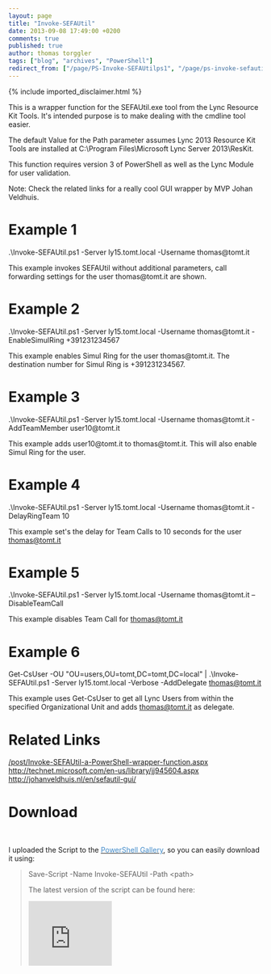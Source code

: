 ```yaml
---
layout: page
title: "Invoke-SEFAUtil"
date: 2013-09-08 17:49:00 +0200
comments: true
published: true
author: thomas torggler
tags: ["blog", "archives", "PowerShell"]
redirect_from: ["/page/PS-Invoke-SEFAUtilps1", "/page/ps-invoke-sefautilps1"]
---
```


{% include imported_disclaimer.html %}
<p>This is a wrapper function for the SEFAUtil.exe tool from the Lync Resource Kit Tools. It's intended purpose is to make dealing with the cmdline tool easier.</p>  <p>The default Value for the Path parameter assumes Lync 2013 Resource Kit Tools are installed at C:\Program Files\Microsoft Lync Server 2013\ResKit.</p>  <p>This function requires version 3 of PowerShell as well as the Lync Module for user validation.</p>  <p>Note: Check the related links for a really cool GUI wrapper by MVP Johan Veldhuis.</p>  <h1>Example 1</h1>  <p>.\Invoke-SEFAUtil.ps1 -Server ly15.tomt.local -Username thomas@tomt.it </p>  <p>This example invokes SEFAUtil without additional parameters, call forwarding settings for the user thomas@tomt.it are shown.</p>  <h1>Example 2</h1>  <p>.\Invoke-SEFAUtil.ps1 -Server ly15.tomt.local -Username thomas@tomt.it -EnableSimulRing +391231234567 </p>  <p>This example enables Simul Ring for the user thomas@tomt.it. The destination number for Simul Ring is +391231234567.</p>  <h1>Example 3</h1>  <p>.\Invoke-SEFAUtil.ps1 -Server ly15.tomt.local -Username thomas@tomt.it -AddTeamMember user10@tomt.it </p>  <p>This example adds user10@tomt.it to thomas@tomt.it. This will also enable Simul Ring for the user.</p>  <h1>Example 4</h1>  <p>.\Invoke-SEFAUtil.ps1 -Server ly15.tomt.local -Username thomas@tomt.it -DelayRingTeam 10 </p>  <p>This example set's the delay for Team Calls to 10 seconds for the user <a href="mailto:thomas@tomt.it">thomas@tomt.it</a></p>  <h1>Example 5</h1>  <p>.\Invoke-SEFAUtil.ps1 -Server ly15.tomt.local -Username thomas@tomt.it –DisableTeamCall</p>  <p>This example disables Team Call for <a href="mailto:thomas@tomt.it">thomas@tomt.it</a></p>  <h1>Example 6</h1>  <p>Get-CsUser -OU "OU=users,OU=tomt,DC=tomt,DC=local" | .\Invoke-SEFAUtil.ps1 -Server ly15.tomt.local -Verbose -AddDelegate <a href="mailto:thomas@tomt.it">thomas@tomt.it</a></p>  <p>This example uses Get-CsUser to get all Lync Users from within the specified Organizational Unit and adds <a href="mailto:thomas@tomt.it">thomas@tomt.it</a> as delegate.</p>  <p></p>  <h1>Related Links</h1>  <p><a href="/post/Invoke-SEFAUtil-a-PowerShell-wrapper-function.aspx">/post/Invoke-SEFAUtil-a-PowerShell-wrapper-function.aspx</a>     <br><a href="http://technet.microsoft.com/en-us/library/jj945604.aspx">http://technet.microsoft.com/en-us/library/jj945604.aspx</a>     <br><a title="http://johanveldhuis.nl/en/sefautil-gui/" href="http://johanveldhuis.nl/en/sefautil-gui/">http://johanveldhuis.nl/en/sefautil-gui/</a></p>  <h1>Download&nbsp;</h1><strong>&nbsp; </strong><p>I uploaded the Script to the <a href="https://www.powershellgallery.com/packages/Invoke-SEFAUtil" target="_blank"><font color="#428bca">PowerShell Gallery</font></a>, so you can easily download it&nbsp;using:</p><p><blockquote><p> Save-Script -Name Invoke-SEFAUtil -Path &lt;path&gt;&nbsp;&nbsp;<br></code></p><p>The latest version of the script can be found here:</p>  <p><iframe width="165" height="128" src="https://skydrive.live.com/embed?cid=9BFCE0941114C6E8&amp;resid=9BFCE0941114C6E8%2113252&amp;authkey=ACsbIC9ezwzD9-w" frameborder="0" scrolling="no"></iframe></p>
